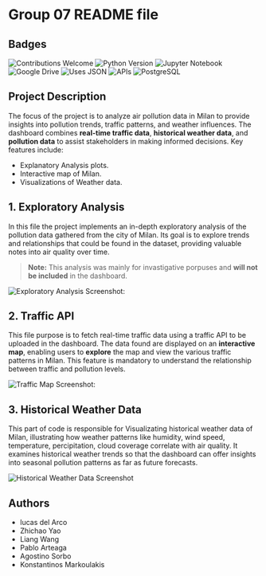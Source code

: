 # Group 07 README file


## Badges

![Contributions Welcome](https://img.shields.io/badge/Contributions-Welcome-brightgreen.svg)
![Python Version](https://img.shields.io/badge/Python-3.8%2B-blue.svg)
![Jupyter Notebook](https://img.shields.io/badge/Made%20with-Jupyter-blue.svg)
![Google Drive](https://img.shields.io/badge/Google%20Drive-Collaborative-yellow.svg)
![Uses JSON](https://img.shields.io/badge/Uses-JSON-blue.svg)
![APIs](https://img.shields.io/badge/API-Integrated-brightgreen.svg)
![PostgreSQL](https://img.shields.io/badge/Database-PostgreSQL-blue.svg)
## Project Description

The focus of the project is to analyze air pollution data in Milan to provide insights into pollution trends, traffic patterns, and weather influences. The dashboard combines **real-time traffic data**, **historical weather data**, and **pollution data** to assist stakeholders in making informed decisions. Key features include:
- Explanatory Analysis plots.
- Interactive map of Milan.
- Visualizations of Weather data.


## 1. Exploratory Analysis

In this file the project implements an in-depth exploratory analysis of the pollution data gathered from the city of Milan. Its goal is to explore trends and relationships that could be found in the dataset, providing valuable notes into air quality over time.

> **Note:** This analysis was mainly for invastigative porpuses and **will not be included** in the dashboard.

![Exploratory Analysis Screenshot:](https://drive.google.com/uc?export=view&id=1Ef6nEwIIqj1GuQvOc5Cy0Sk1Zftk8xzq)

## 2. Traffic API

This file purpose is to fetch real-time traffic data using a traffic API to be uploaded in the dashboard. The data found are displayed on an **interactive map**, enabling users to **explore** the map and view the various traffic patterns in Milan. This feature is mandatory to understand the relationship between traffic and pollution levels.

![Traffic Map Screenshot:](https://drive.google.com/file/d/1-qF8CL0CnO1b5AHf4TVUyT4teeiZT_mR/view?usp=sharing)

## 3. Historical Weather Data

This part of code is responsible for Visualizating historical weather data of Milan, illustrating how weather patterns like humidity, wind speed, temperature, percipitation, cloud coverage correlate with air quality. It examines historical weather trends so that the dashboard can offer insights into seasonal pollution patterns as far as future forecasts. 


![Historical Weather Data Screenshot](https://drive.google.com/uc?id=1_wqicieUhvVdzuA9tdQZ7n9Ea3fbQvqT)




## Authors

- lucas del Arco
- Zhichao Yao
- Liang Wang
- Pablo Arteaga
- Agostino Sorbo
- Konstantinos Markoulakis

